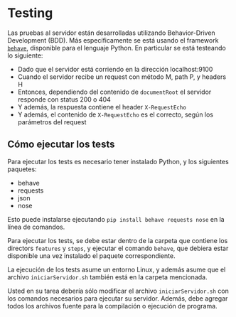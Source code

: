 # Testing

Las pruebas al servidor están desarrolladas utilizando Behavior-Driven Development (BDD). Más específicamente se está usando el framework [`behave`](https://pythonhosted.org/behave/), disponible para el lenguaje Python. En particular se está testeando lo siguiente:

* Dado que el servidor está corriendo en la dirección localhost:9100
* Cuando el servidor recibe un request con método M, path P, y headers H
* Entonces, dependiendo del contenido de `documentRoot` el servidor responde con status 200 o 404
* Y además, la respuesta contiene el header `X-RequestEcho`
* Y además, el contenido de `X-RequestEcho` es el correcto, según los parámetros del request

## Cómo ejecutar los tests

Para ejecutar los tests es necesario tener instalado Python, y los siguientes paquetes:

* behave
* requests
* json
* nose

Esto puede instalarse ejecutando `pip install behave requests nose` en la línea de comandos.

Para ejecutar los tests, se debe estar dentro de la carpeta que contiene los directors `features` y `steps`, y ejecutar el comando `behave`, que debiera estar disponible una vez instalado el paquete correspondiente. 

La ejecución de los tests asume un entorno Linux, y además asume que el archivo `iniciarServidor.sh` también está en la carpeta mencionada. 

Usted en su tarea debería sólo modificar el archivo `iniciarServidor.sh` con los comandos necesarios para ejecutar su servidor. Además, debe agregar todos los archivos fuente para la compilación o ejecución de programa.


